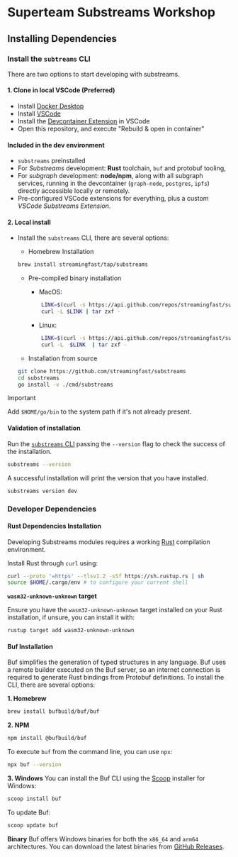 # Superteam Substreams Workshop

## Installing Dependencies

### Install the `subtreams` CLI

There are two options to start developing with substreams.

#### 1. Clone in local VSCode (Preferred)

- Install [Docker Desktop](https://www.docker.com/products/docker-desktop/)
- Install [VSCode](https://code.visualstudio.com/download)
- Install the [Devcontainer Extension](https://marketplace.visualstudio.com/items?itemName=ms-vscode-remote.remote-containers) in VSCode
- Open this repository, and execute "Rebuild & open in container"

#### Included in the dev environment

- `substreams` preinstalled
- For _Substreams_ development: **Rust** toolchain, `buf` and protobuf tooling,
- For _subgraph_ development: **node/npm**, along with all subgraph services, running in the devcontainer (`graph-node`, `postgres`, `ipfs`) directly accessible locally or remotely.
- Pre-configured VSCode extensions for everything, plus a custom _VSCode Substreams Extension_.

#### 2. Local install

- Install the `substreams` CLI, there are several options:

  - Homebrew Installation

  ```zsh
  brew install streamingfast/tap/substreams
  ```

  - Pre-compiled binary installation

    - MacOS:

    ```bash
        LINK=$(curl -s https://api.github.com/repos/streamingfast/substreams/releases/latest | awk "/download.url.*$(uname -s | tr '[:upper:]' '[:lower:]')\_$(uname -m)/ {print \$2}" | sed 's/"//g')
        curl -L $LINK | tar zxf -
    ```

    - Linux:

    ```bash
        LINK=$(curl -s https://api.github.com/repos/streamingfast/substreams/releases/latest | awk "/download.url.*linux_$(uname -m)/ {print \$2}" | sed 's/"//g')
        curl -L  $LINK  | tar zxf -
    ```

  - Installation from source

  ```bash
  git clone https://github.com/streamingfast/substreams
  cd substreams
  go install -v ./cmd/substreams

  ```

> [!IMPORTANT]
> Add `$HOME/go/bin` to the system path if it's not already present.

#### Validation of installation

Run the [`substreams` CLI](https://docs.substreams.dev/reference-material/substreams-cli/command-line-interface) passing the `--version` flag to check the success of the installation.

```bash
substreams --version
```

A successful installation will print the version that you have installed.

```bash
substreams version dev
```

### Developer Dependencies

#### Rust Dependencies Installation

Developing Substreams modules requires a working [Rust](https://www.rust-lang.org/) compilation environment.

Install Rust through `curl` using:

```bash
curl --proto '=https' --tlsv1.2 -sSf https://sh.rustup.rs | sh
source $HOME/.cargo/env # to configure your current shell
```

**`wasm32-unknown-unknown` target**

Ensure you have the `wasm32-unknown-unknown` target installed on your Rust installation, if unsure, you can install it with:

```bash
rustup target add wasm32-unknown-unknown
```

#### Buf Installation

Buf simplifies the generation of typed structures in any language. Buf uses a remote builder executed on the Buf server, so an internet connection is required to generate Rust bindings from Protobuf definitions. To install the CLI, there are several options:

**1. Homebrew**

```zsh
brew install bufbuild/buf/buf
```

**2. NPM**

```bash
npm install @bufbuild/buf
```

To execute `buf` from the command line, you can use `npx`:

```bash
npx buf --version
```

**3. Windows**
You can install the Buf CLI using the [Scoop](https://scoop.sh/) installer for Windows:

```bash
scoop install buf
```

To update Buf:

```bash
scoop update buf
```

**Binary**
Buf offers Windows binaries for both the `x86_64` and `arm64` architectures. You can download the latest binaries from [GitHub Releases](https://github.com/bufbuild/buf/releases/latest).
